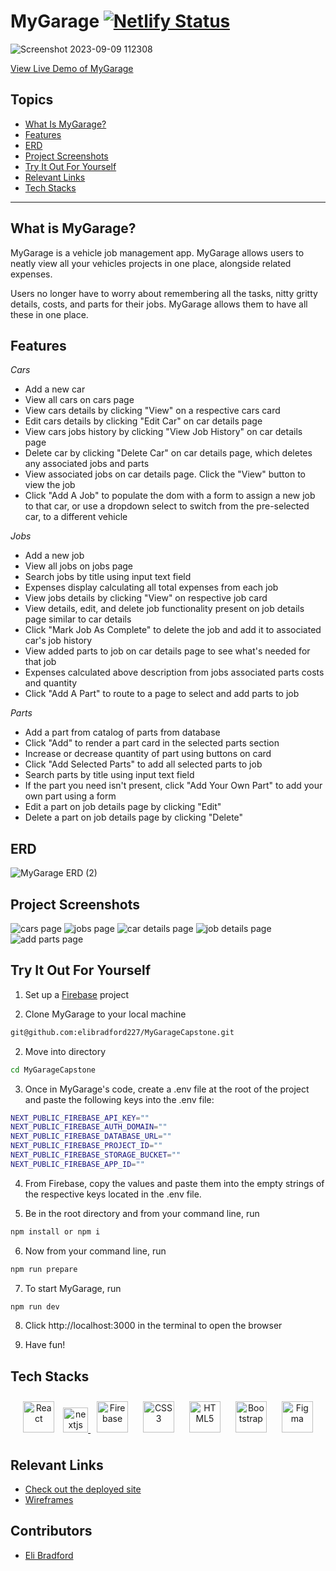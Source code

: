 # MyGarage [![Netlify Status](https://api.netlify.com/api/v1/badges/cb42cf0f-cd68-4a00-8340-3cbc8e186990/deploy-status)](https://app.netlify.com/sites/mygarageapp/deploys)

![Screenshot 2023-09-09 112308](https://github.com/elibradford227/MyGarageCapstone/assets/114545170/b3d8e4d3-b3a1-4d65-a29a-578b94d8b9be)

[View Live Demo of MyGarage](https://mygarageapp.netlify.app/)

## Topics
- [What Is MyGarage?](#what-is-mygarage)
- [Features](#features)
- [ERD](#erd)
- [Project Screenshots](#project-screenshots)
- [Try It Out For Yourself](#try-it-out-for-yourself)
- [Relevant Links](#relevant-links)
- [Tech Stacks](#tech-stacks)
___
## What is MyGarage?
MyGarage is a vehicle job management app. MyGarage allows users to neatly view all your vehicles projects in one place, alongside related expenses.

Users no longer have to worry about remembering all the tasks, nitty gritty details, costs, and parts for their jobs. MyGarage allows them to have all these in one place.

## Features

<em>Cars</em>
- Add a new car
- View all cars on cars page
- View cars details by clicking "View" on a respective cars card
- Edit cars details by clicking "Edit Car" on car details page
- View cars jobs history by clicking "View Job History" on car details page
- Delete car by clicking "Delete Car" on car details page, which deletes any associated jobs and parts
- View associated jobs on car details page. Click the "View" button to view the job
- Click "Add A Job" to populate the dom with a form to assign a new job to that car, or use a dropdown select to switch from the pre-selected car, to a different vehicle

<em>Jobs</em>
- Add a new job
- View all jobs on jobs page
- Search jobs by title using input text field
- Expenses display calculating all total expenses from each job
- View jobs details by clicking "View" on respective job card
- View details, edit, and delete job functionality present on job details page similar to car details
- Click "Mark Job As Complete" to delete the job and add it to associated car's job history
- View added parts to job on car details page to see what's needed for that job
- Expenses calculated above description from jobs associated parts costs and quantity
- Click "Add A Part" to route to a page to select and add parts to job

<em>Parts</em>
- Add a part from catalog of parts from database
- Click "Add" to render a part card in the selected parts section
- Increase or decrease quantity of part using buttons on card
- Click "Add Selected Parts" to add all selected parts to job
- Search parts by title using input text field
- If the part you need isn't present, click "Add Your Own Part" to add your own part using a form
- Edit a part on job details page by clicking "Edit"
- Delete a part on job details page by clicking "Delete"

## ERD

![MyGarage ERD (2)](https://github.com/elibradford227/MyGarageCapstone/assets/114545170/01adba49-906a-4a0c-931b-f3b31f969f4c)

## Project Screenshots 
![cars page](https://github.com/elibradford227/MyGarageCapstone/assets/114545170/c29914a5-b1b0-4bde-934a-155e163498cb)
![jobs page](https://github.com/elibradford227/MyGarageCapstone/assets/114545170/8f6588f7-bf8c-4d69-a366-3f16b8b22920)
![car details page](https://github.com/elibradford227/MyGarageCapstone/assets/114545170/960485b1-e9c0-4a92-8656-c985c21b0261)
![job details page](https://github.com/elibradford227/MyGarageCapstone/assets/114545170/e579ccca-0087-4e4b-9879-1795972bbdfa)
![add parts page](https://github.com/elibradford227/MyGarageCapstone/assets/114545170/d0fdbada-4d75-4d0f-9273-c4b3395be017)

## Try It Out For Yourself

1. Set up a [Firebase](https://firebase.google.com/) project 

2. Clone MyGarage to your local machine
``` bash
git@github.com:elibradford227/MyGarageCapstone.git
```

2. Move into directory
``` bash
cd MyGarageCapstone
```

3. Once in MyGarage's code, create a .env file at the root of the project and paste the following keys into the .env file:
``` bash
NEXT_PUBLIC_FIREBASE_API_KEY=""
NEXT_PUBLIC_FIREBASE_AUTH_DOMAIN=""
NEXT_PUBLIC_FIREBASE_DATABASE_URL=""
NEXT_PUBLIC_FIREBASE_PROJECT_ID=""
NEXT_PUBLIC_FIREBASE_STORAGE_BUCKET=""
NEXT_PUBLIC_FIREBASE_APP_ID=""
```

4. From Firebase, copy the values and paste them into the empty strings of the respective keys located in the .env file.

5. Be in the root directory and from your command line, run
``` bash
npm install or npm i
```
6. Now from your command line, run
``` bash
npm run prepare
```
7. To start MyGarage, run
``` bash
npm run dev
```
8. Click http://localhost:3000 in the terminal to open the browser

9. Have fun!


## Tech Stacks
<div align="center">  
<a href="https://reactjs.org/" target="_blank"><img style="margin: 10px" src="https://profilinator.rishav.dev/skills-assets/react-original-wordmark.svg" alt="React" height="50" /></a>  
<a href="https://nextjs.org/" target="_blank" rel="noreferrer"> <img src="https://cdn.worldvectorlogo.com/logos/nextjs-2.svg" alt="nextjs" width="40" height="40"/>
<a href="https://firebase.google.com/" target="_blank"><img style="margin: 10px" src="https://profilinator.rishav.dev/skills-assets/firebase.png" alt="Firebase" height="50" /></a> 
<a href="https://www.w3schools.com/css/" target="_blank"><img style="margin: 10px" src="https://profilinator.rishav.dev/skills-assets/css3-original-wordmark.svg" alt="CSS3" height="50" /></a>  
<a href="https://en.wikipedia.org/wiki/HTML5" target="_blank"><img style="margin: 10px" src="https://profilinator.rishav.dev/skills-assets/html5-original-wordmark.svg" alt="HTML5" height="50" /></a>  
<a href="https://getbootstrap.com/docs/3.4/javascript/" target="_blank"><img style="margin: 10px" src="https://profilinator.rishav.dev/skills-assets/bootstrap-plain.svg" alt="Bootstrap" height="50" /></a>  
<a href="https://www.figma.com/" target="_blank"><img style="margin: 10px" src="https://profilinator.rishav.dev/skills-assets/figma-icon.svg" alt="Figma" height="50" /></a>  
</div>

## Relevant Links 
- [Check out the deployed site](https://mygarageapp.netlify.app/)
- [Wireframes](https://www.figma.com/file/ZSKObONR6045JhPA1ZLQbI/MyGarage?type=design&node-id=2%3A37&mode=design&t=KTbD3tGDFSxJgd6G-1)

## Contributors
- [Eli Bradford](https://github.com/elibradford227)
